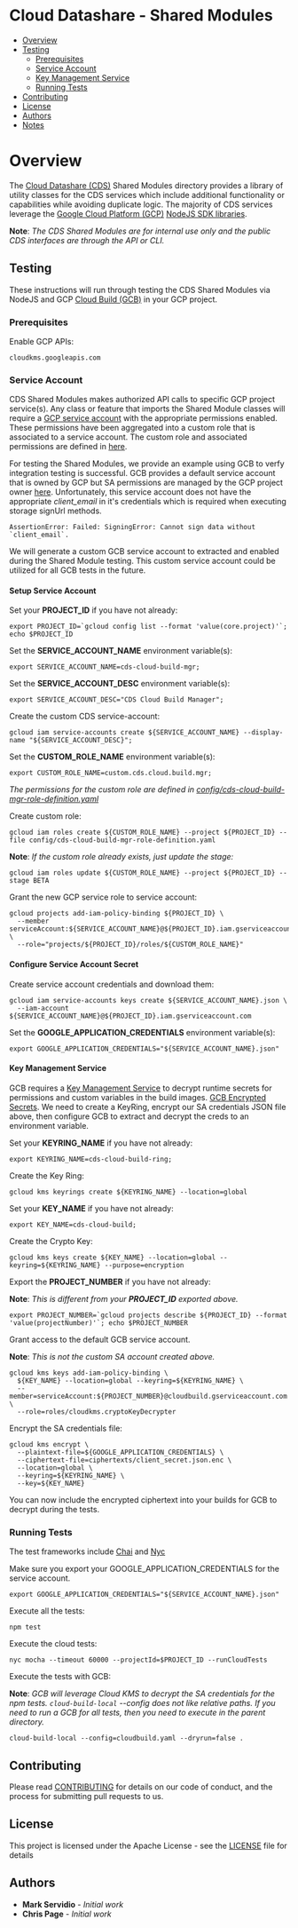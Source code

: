 # Cloud Datashare - Shared Modules

* [Overview](#overview)
* [Testing](#testing)
  * [Prerequisites](#prerequisites)
  * [Service Account](#service-account)
  * [Key Management Service](#key-management-service)
  * [Running Tests](#running-tests)
* [Contributing](#contributing)
* [License](#license)
* [Authors](#authors)
* [Notes](#notes)


# Overview

The [Cloud Datashare (CDS)](https://github.com/GoogleCloudPlatform/cloud-datashare-toolkit) Shared Modules directory provides a library of utility classes for the CDS services which include additional functionality or capabilities while avoiding duplicate logic. The majority of CDS services leverage the [Google Cloud Platform (GCP)](https://cloud.google.com/) [NodeJS SDK libraries](https://github.com/googleapis/google-cloud-node).

**Note**: _The CDS Shared Modules are for internal use only and the public CDS interfaces are through the API or CLI._


## Testing

These instructions will run through testing the CDS Shared Modules via NodeJS and GCP [Cloud Build (GCB)](https://cloud.google.com/cloud-build) in your GCP project.


### Prerequisites

Enable GCP APIs:

```
cloudkms.googleapis.com
```


### Service Account

CDS Shared Modules makes authorized API calls to specific GCP project service(s). Any class or feature that imports the Shared Module classes will require a [GCP service account](https://cloud.google.com/iam/docs/service-accounts) with the appropriate permissions enabled. These permissions have been aggregated into a custom role that is associated to a service account. The custom role and associated permissions are defined in [here](config/cds-fulfillments-mgr-role-definition.yaml).

For testing the Shared Modules, we provide an example using GCB to verfy integration testing is successful. GCB provides a default service account that is owned by GCP but SA permissions are managed by the GCP project owner [here](https://cloud.google.com/cloud-build/docs/securing-builds/set-service-account-permissions). Unfortunately, this service account does not have the appropriate *client_email* in it's credentials which is required when executing storage signUrl methods.

    AssertionError: Failed: SigningError: Cannot sign data without `client_email`.

We will generate a custom GCB service account to extracted and enabled during the Shared Module testing. This custom service account could be utilized for all GCB tests in the future.


#### Setup Service Account

Set your **PROJECT\_ID** if you have not already:

    export PROJECT_ID=`gcloud config list --format 'value(core.project)'`; echo $PROJECT_ID

Set the **SERVICE\_ACCOUNT\_NAME** environment variable(s):

    export SERVICE_ACCOUNT_NAME=cds-cloud-build-mgr;

Set the **SERVICE\_ACCOUNT\_DESC** environment variable(s):

    export SERVICE_ACCOUNT_DESC="CDS Cloud Build Manager";

Create the custom CDS service-account:

    gcloud iam service-accounts create ${SERVICE_ACCOUNT_NAME} --display-name "${SERVICE_ACCOUNT_DESC}";

Set the **CUSTOM\_ROLE\_NAME** environment variable(s):

    export CUSTOM_ROLE_NAME=custom.cds.cloud.build.mgr;

_The permissions for the custom role are defined in [config/cds-cloud-build-mgr-role-definition.yaml](config/cds-cloud-build-mgr-role-definition.yaml)_

Create custom role:

    gcloud iam roles create ${CUSTOM_ROLE_NAME} --project ${PROJECT_ID} --file config/cds-cloud-build-mgr-role-definition.yaml

**Note**: _If the custom role already exists, just update the stage:_

    gcloud iam roles update ${CUSTOM_ROLE_NAME} --project ${PROJECT_ID} --stage BETA

Grant the new GCP service role to service account:

    gcloud projects add-iam-policy-binding ${PROJECT_ID} \
      --member serviceAccount:${SERVICE_ACCOUNT_NAME}@${PROJECT_ID}.iam.gserviceaccount.com \
      --role="projects/${PROJECT_ID}/roles/${CUSTOM_ROLE_NAME}"


#### Configure Service Account Secret

Create service account credentials and download them:

    gcloud iam service-accounts keys create ${SERVICE_ACCOUNT_NAME}.json \
      --iam-account ${SERVICE_ACCOUNT_NAME}@${PROJECT_ID}.iam.gserviceaccount.com

Set the **GOOGLE_APPLICATION_CREDENTIALS** environment variable(s):

    export GOOGLE_APPLICATION_CREDENTIALS="${SERVICE_ACCOUNT_NAME}.json"


#### Key Management Service

GCB requires a [Key Management Service](https://cloud.google.com/kms) to decrypt runtime secrets for permissions and custom variables in the build images. [GCB Encrypted Secrets](https://cloud.google.com/cloud-build/docs/securing-builds/use-encrypted-secrets-credentials). We need to create a KeyRing, encrypt our SA credentials JSON file above, then configure GCB to extract and decrypt the creds to an environment variable.


Set your **KEYRING_NAME** if you have not already:

    export KEYRING_NAME=cds-cloud-build-ring;

Create the Key Ring:

    gcloud kms keyrings create ${KEYRING_NAME} --location=global

Set your **KEY_NAME** if you have not already:

    export KEY_NAME=cds-cloud-build;

Create the Crypto Key:

    gcloud kms keys create ${KEY_NAME} --location=global --keyring=${KEYRING_NAME} --purpose=encryption

Export the **PROJECT_NUMBER** if you have not already:

**Note**: _This is different from your **PROJECT_ID** exported above._

    export PROJECT_NUMBER=`gcloud projects describe ${PROJECT_ID} --format 'value(projectNumber)'`; echo $PROJECT_NUMBER

Grant access to the default GCB service account.

**Note**: _This is not the custom SA account created above._

    gcloud kms keys add-iam-policy-binding \
      ${KEY_NAME} --location=global --keyring=${KEYRING_NAME} \
      --member=serviceAccount:${PROJECT_NUMBER}@cloudbuild.gserviceaccount.com \
      --role=roles/cloudkms.cryptoKeyDecrypter

Encrypt the SA credentials file:

    gcloud kms encrypt \
      --plaintext-file=${GOOGLE_APPLICATION_CREDENTIALS} \
      --ciphertext-file=ciphertexts/client_secret.json.enc \
      --location=global \
      --keyring=${KEYRING_NAME} \
      --key=${KEY_NAME}

You can now include the encrypted ciphertext into your builds for GCB to decrypt during the tests.


### Running Tests

The test frameworks include [Chai](https://www.chaijs.com/) and [Nyc](https://www.npmjs.com/package/nyc)

Make sure you export your GOOGLE_APPLICATION_CREDENTIALS for the service account.

    export GOOGLE_APPLICATION_CREDENTIALS="${SERVICE_ACCOUNT_NAME}.json"

Execute all the tests:

    npm test

Execute the cloud tests:

    nyc mocha --timeout 60000 --projectId=$PROJECT_ID --runCloudTests

Execute the tests with GCB:

**Note**: _GCB will leverage Cloud KMS to decrypt the SA credentials for the npm tests. `cloud-build-local` *--config* does not like relative paths. If you need to run a GCB for all tests, then you need to execute in the parent directory._

    cloud-build-local --config=cloudbuild.yaml --dryrun=false .


## Contributing

Please read [CONTRIBUTING](../CONTRIBUTING.md) for details on our code of conduct, and the process for submitting pull requests to us.


## License

This project is licensed under the Apache License - see the [LICENSE](../LICENSE.txt) file for details


## Authors

* **Mark Servidio** - *Initial work*
* **Chris Page** - *Initial work*
